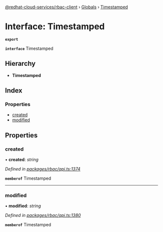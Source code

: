 [@redhat-cloud-services/rbac-client](../README.md) › [Globals](../globals.md) › [Timestamped](timestamped.md)

# Interface: Timestamped

**`export`** 

**`interface`** Timestamped

## Hierarchy

* **Timestamped**

## Index

### Properties

* [created](timestamped.md#created)
* [modified](timestamped.md#modified)

## Properties

###  created

• **created**: *string*

*Defined in [packages/rbac/api.ts:1374](https://github.com/leSamo/javascript-clients/blob/master/packages/rbac/api.ts#L1374)*

**`memberof`** Timestamped

___

###  modified

• **modified**: *string*

*Defined in [packages/rbac/api.ts:1380](https://github.com/leSamo/javascript-clients/blob/master/packages/rbac/api.ts#L1380)*

**`memberof`** Timestamped
